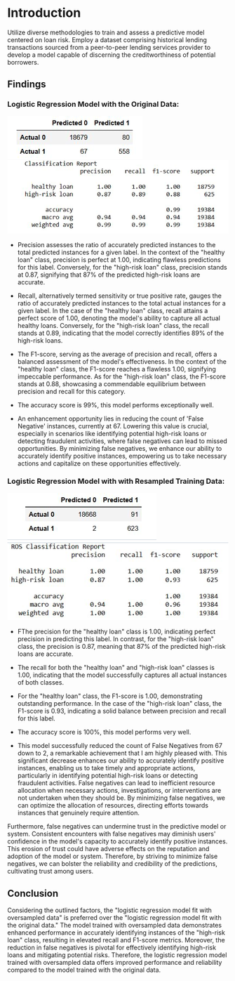
# Introduction
Utilize diverse methodologies to train and assess a predictive model centered on loan risk. Employ a dataset comprising historical lending transactions sourced from a peer-to-peer lending services provider to develop a model capable of discerning the creditworthiness of potential borrowers.


## Findings
### Logistic Regression Model with the Original Data:
![Logistic_matrix](Screenshots/Logistic_matrix.png)
![Logistic_Report](Screenshots/Logistic_Report.png)

* Precision assesses the ratio of accurately predicted instances to the total predicted instances for a given label. In the context of the "healthy loan" class, precision is perfect at 1.00, indicating flawless predictions for this label. Conversely, for the "high-risk loan" class, precision stands at 0.87, signifying that 87% of the predicted high-risk loans are accurate.

* Recall, alternatively termed sensitivity or true positive rate, gauges the ratio of accurately predicted instances to the total actual instances for a given label. In the case of the "healthy loan" class, recall attains a perfect score of 1.00, denoting the model's ability to capture all actual healthy loans. Conversely, for the "high-risk loan" class, the recall stands at 0.89, indicating that the model correctly identifies 89% of the high-risk loans.

* The F1-score, serving as the average of precision and recall, offers a balanced assessment of the model's effectiveness. In the context of the "healthy loan" class, the F1-score reaches a flawless 1.00, signifying impeccable performance. As for the "high-risk loan" class, the F1-score stands at 0.88, showcasing a commendable equilibrium between precision and recall for this category.

* The accuracy score is 99%, this model performs exceptionally well.

* An enhancement opportunity lies in reducing the count of 'False Negative' instances, currently at 67. Lowering this value is crucial, especially in scenarios like identifying potential high-risk loans or detecting fraudulent activities, where false negatives can lead to missed opportunities. By minimizing false negatives, we enhance our ability to accurately identify positive instances, empowering us to take necessary actions and capitalize on these opportunities effectively.

### Logistic Regression Model with with Resampled Training Data:
![Ros_matrix](Screenshots/Ros_matrix.png)
![Ros_Report](Screenshots/Ros_Report.png)


* FThe precision for the "healthy loan" class is 1.00, indicating perfect precision in predicting this label. In contrast, for the "high-risk loan" class, the precision is 0.87, meaning that 87% of the predicted high-risk loans are accurate.

* The recall for both the "healthy loan" and "high-risk loan" classes is 1.00, indicating that the model successfully captures all actual instances of both classes.
  
* For the "healthy loan" class, the F1-score is 1.00, demonstrating outstanding performance. In the case of the "high-risk loan" class, the F1-score is 0.93, indicating a solid balance between precision and recall for this label.

* The accuracy score is 100%, this model performs very well.

* This model successfully reduced the count of False Negatives from 67 down to 2, a remarkable achievement that I am highly pleased with. This significant decrease enhances our ability to accurately identify positive instances, enabling us to take timely and appropriate actions, particularly in identifying potential high-risk loans or detecting fraudulent activities. False negatives can lead to inefficient resource allocation when necessary actions, investigations, or interventions are not undertaken when they should be. By minimizing false negatives, we can optimize the allocation of resources, directing efforts towards instances that genuinely require attention.

Furthermore, false negatives can undermine trust in the predictive model or system. Consistent encounters with false negatives may diminish users' confidence in the model's capacity to accurately identify positive instances. This erosion of trust could have adverse effects on the reputation and adoption of the model or system. Therefore, by striving to minimize false negatives, we can bolster the reliability and credibility of the predictions, cultivating trust among users.

## Conclusion
Considering the outlined factors, the "logistic regression model fit with oversampled data" is preferred over the "logistic regression model fit with the original data." The model trained with oversampled data demonstrates enhanced performance in accurately identifying instances of the "high-risk loan" class, resulting in elevated recall and F1-score metrics. Moreover, the reduction in false negatives is pivotal for effectively identifying high-risk loans and mitigating potential risks. Therefore, the logistic regression model trained with oversampled data offers improved performance and reliability compared to the model trained with the original data.


